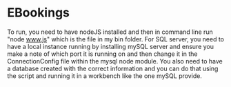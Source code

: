 # EBookings

To run, you need to have nodeJS installed and then in command line run "node www.js" which is the file in my bin folder. 
For SQL server, you need to have a local instance running by installing mySQL server and ensure you make a note of which port it is running on and then change it in the ConnectionConfig file within the mysql node module. You also need to have a database created with the correct information and you can do that using the script and running it in a workbench like the one mySQL provide. 
